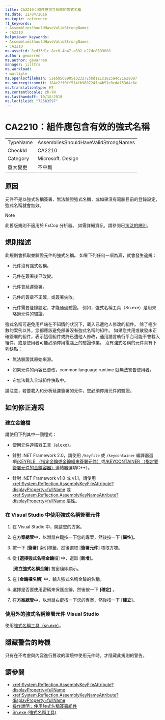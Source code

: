 ```yaml
---
title: CA2210：組件應包含有效的強式名稱
ms.date: 11/04/2016
ms.topic: reference
f1_keywords:
- AssembliesShouldHaveValidStrongNames
- CA2210
helpviewer_keywords:
- AssembliesShouldHaveValidStrongNames
- CA2210
ms.assetid: 8ed33d1c-8ec6-4b47-a692-e22dc8693088
author: gewarren
ms.author: gewarren
manager: jillfra
ms.workload:
- multiple
ms.openlocfilehash: 52ebb568905e323272bbd111c1825a4c21629087
ms.sourcegitcommit: 184e2ff0ff514fb980724fa4b51e0cda753d4c6e
ms.translationtype: HT
ms.contentlocale: zh-TW
ms.lasthandoff: 10/18/2019
ms.locfileid: "72563597"
---
```

# <a name="ca2210-assemblies-should-have-valid-strong-names"></a>CA2210：組件應包含有效的強式名稱

|||
|-|-|
|TypeName|AssembliesShouldHaveValidStrongNames|
|CheckId|CA2210|
|Category|Microsoft. Design|
|重大變更|不中斷|

## <a name="cause"></a>原因
元件不是以強式名稱簽署、無法驗證強式名稱，或如果沒有電腦目前的登錄設定，強式名稱就會無效。

> [!NOTE]
> 此舊版規則不適用於 FxCop 分析器。 如需詳細資訊，請參閱已[淘汰的規則](fxcop-rule-port-status.md#deprecated-rules)。

## <a name="rule-description"></a>規則描述

此規則會抓取並驗證元件的強式名稱。 如果下列任何一項為真，就會發生違規：

- 元件沒有強式名稱。

- 元件在簽署後已改變。

- 元件會延遲簽署。

- 元件的簽章不正確，或簽署失敗。

- 元件需要登錄設定，才能通過驗證。 例如，強式名稱工具（Sn.exe）是用來略過元件的驗證。

強式名稱可避免用戶端在不知情的狀況下，載入已遭他人修改的組件。 除了極少數的案例以外，您都應該避免部署沒有強式名稱的組件。 如果您共用或散發未正確簽署的組件，表示這個組件或許已遭他人修改，通用語言執行平台可能不會載入組件，或是使用者可能必須停用電腦上的驗證作業。 沒有強式名稱的元件具有下列缺點：

- 無法驗證其原始來源。

- 如果元件的內容已更改，common language runtime 就無法警告使用者。

- 它無法載入全域組件快取中。

請注意，若要載入和分析延遲簽署的元件，您必須停用元件的驗證。

## <a name="how-to-fix-violations"></a>如何修正違規

### <a name="create-a-key-file"></a>建立金鑰檔

請使用下列其中一個程式：

- 使用[元件連結器工具（al.exe）](/dotnet/framework/tools/al-exe-assembly-linker)。

- 針對 .NET Framework 2.0，請使用 `/keyfile` 或 `/keycontainer` 編譯器選項[/KEYFILE （指定金鑰或金鑰組來簽署元件）](/cpp/build/reference/keyfile-specify-key-or-key-pair-to-sign-an-assembly)或[/KEYCONTAINER （指定要簽署元件的金鑰容器）](/cpp/build/reference/keycontainer-specify-a-key-container-to-sign-an-assembly)連結器選項C++）。

- 針對 .NET Framework v1.0 或 v1.1，請使用 <xref:System.Reflection.AssemblyKeyFileAttribute?displayProperty=fullName> 或 <xref:System.Reflection.AssemblyKeyNameAttribute?displayProperty=fullName> 屬性。

### <a name="sign-your-assembly-with-a-strong-name-in-visual-studio"></a>在 Visual Studio 中使用強式名稱簽署元件

1. 在 Visual Studio 中，開啟您的方案。

2. 在**方案總管**中，以滑鼠右鍵按一下您的專案，然後按一下 [**屬性]。**

3. 按一下 [**簽署**] 索引標籤，然後選取 [**簽署元件**] 核取方塊。

4. 從 **[選擇強式名稱金鑰**檔] 中，選取 [**新增**]。

   [**建立強式名稱金鑰**] 視窗隨即顯示。

5. 在 [**金鑰檔名稱**] 中，輸入強式名稱金鑰的名稱。

6. 選擇是否要使用密碼來保護金鑰，然後按一下 **[確定]** 。

7. 在**方案總管**中，以滑鼠右鍵按一下您的專案，然後按一下 [**建立**]。

### <a name="sign-your-assembly-with-a-strong-name-outside-visual-studio"></a>使用外的強式名稱簽署元件 Visual Studio

使用[強式名稱工具（sn.exe）](/dotnet/framework/tools/sn-exe-strong-name-tool)。

## <a name="when-to-suppress-warnings"></a>隱藏警告的時機

只有在不考慮與內容進行篡改的環境中使用元件時，才隱藏此規則的警告。

## <a name="see-also"></a>請參閱

- <xref:System.Reflection.AssemblyKeyFileAttribute?displayProperty=fullName>
- <xref:System.Reflection.AssemblyKeyNameAttribute?displayProperty=fullName>
- [操作說明：使用強式名稱簽署組件](/dotnet/framework/app-domains/how-to-sign-an-assembly-with-a-strong-name)
- [Sn.exe (強式名稱工具)](/dotnet/framework/tools/sn-exe-strong-name-tool)
